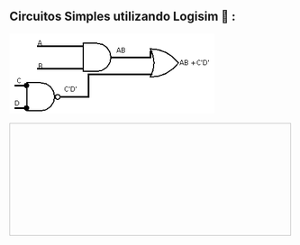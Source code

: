 ##   Circuitos Simples utilizando Logisim  :electric_plug:  :  

![ CircuitoSimples ](https://github.com/Nicolesilvaa/Primeiros.Codigos/blob/master/Logic%20Circuits%20/CircuitoSimples.png)

<!DOCTYPE html>
<html>
<body>
 <img scr="https://github.com/Nicolesilvaa/Primeiros.Codigos/blob/master/Logic%20Circuits%20/Circuito02.png"height="200" width="500" > 
</body>
</html>                                                                                                           
                                                                                                        
